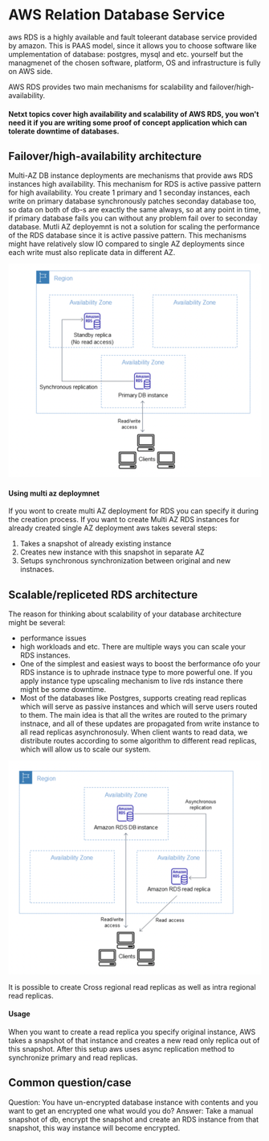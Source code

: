 # AWS Relation Database Service
aws RDS is a highly available and fault toleerant database service provided by amazon. This is PAAS model, since it allows you to choose software like
umplementation of database: postgres, mysql and etc. yourself but the managmenet of the chosen software, platform, OS and infrastructure is fully on AWS side.

AWS RDS provides two main mechanisms for scalability and failover/high-availability.

#### Netxt topics cover high availability and scalability of AWS RDS, you won't need it if you are writing some proof of concept application which can tolerate downtime of databases.

## Failover/high-availability architecture 
Multi-AZ DB instance deployments are mechanisms that provide aws RDS instances high availability.
This mechanism for RDS is active passive pattern for high availability. You create 1 primary and 1 seconday instances, each write on primary
database synchronously patches seconday database too, so data on both of db-s are exactly the same always, so at any point in time, if primary database fails you can without any problem 
fail over to seconday database. Mutli AZ deployemnt is not a solution for scaling the performance of the RDS database since it is active passive pattern. 
This mechanisms might have relatively slow IO compared to single AZ deployments since each write must also replicate data in different AZ.

![active-passive pattern](./multi-az.png)

#### Using multi az deploymnet
If you wont to create multi AZ deployment for RDS you can specify it during the creation process.
If you want to create Multi AZ RDS instances for already created single AZ deployment aws takes several steps:
1) Takes a snapshot of already existing instance
2) Creates new instance with this snapshot in separate AZ
3) Setups synchronous synchronization between original and new instnaces.

## Scalable/repliceted RDS architecture
The reason for thinking about scalability of your database architecture might be several:
- performance issues
- high workloads
and etc.
There are multiple ways you can scale your RDS instances. 
- One of the simplest and easiest ways to boost the berformance ofo your RDS instance is to uphrade instnace type to more powerful one.
If you apply instance type upscaling mechanism to live rds instance there might be some downtime.
- Most of the databases like Postgres, supports creating read replicas which will serve as passive instances and which will serve users routed to them.
The main idea is that all the writes are routed to the primary instnace, and all of these updates are propagated from write instance to all read replicas asynchronosuly.
When client wants to read data, we distribute routes according to some algorithm to different read replicas, which will allow us to scale our system.

![read-replica](./read-replica.png)

It is possible to create Cross regional read replicas as well as intra regional read replicas.

#### Usage
When you want to create a read replica you specify original instance, AWS takes a snapshot of that instance and creates a new read only replica out of this snapshot.
After this setup aws uses async replication method to synchronize primary and read replicas.

## Common question/case
Question: You have un-encrypted database instance with contents and you want to get an encrypted one what would you do?
Answer: Take a manual snapshot of db, encrypt the snapshot and create an RDS instance from that snapshot, this way instance will become encrypted.


